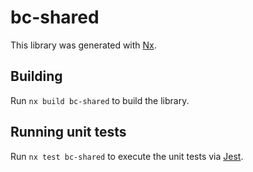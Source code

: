 # bc-shared

This library was generated with [Nx](https://nx.dev).

## Building

Run `nx build bc-shared` to build the library.

## Running unit tests

Run `nx test bc-shared` to execute the unit tests via [Jest](https://jestjs.io).
